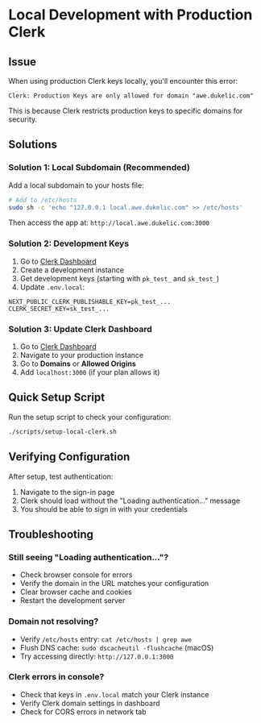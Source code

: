 # Local Development with Production Clerk

## Issue
When using production Clerk keys locally, you'll encounter this error:
```
Clerk: Production Keys are only allowed for domain "awe.dukelic.com"
```

This is because Clerk restricts production keys to specific domains for security.

## Solutions

### Solution 1: Local Subdomain (Recommended)
Add a local subdomain to your hosts file:

```bash
# Add to /etc/hosts
sudo sh -c 'echo "127.0.0.1 local.awe.dukelic.com" >> /etc/hosts'
```

Then access the app at: `http://local.awe.dukelic.com:3000`

### Solution 2: Development Keys
1. Go to [Clerk Dashboard](https://dashboard.clerk.com)
2. Create a development instance
3. Get development keys (starting with `pk_test_` and `sk_test_`)
4. Update `.env.local`:
```env
NEXT_PUBLIC_CLERK_PUBLISHABLE_KEY=pk_test_...
CLERK_SECRET_KEY=sk_test_...
```

### Solution 3: Update Clerk Dashboard
1. Go to [Clerk Dashboard](https://dashboard.clerk.com)
2. Navigate to your production instance
3. Go to **Domains** or **Allowed Origins**
4. Add `localhost:3000` (if your plan allows it)

## Quick Setup Script
Run the setup script to check your configuration:
```bash
./scripts/setup-local-clerk.sh
```

## Verifying Configuration
After setup, test authentication:
1. Navigate to the sign-in page
2. Clerk should load without the "Loading authentication..." message
3. You should be able to sign in with your credentials

## Troubleshooting

### Still seeing "Loading authentication..."?
- Check browser console for errors
- Verify the domain in the URL matches your configuration
- Clear browser cache and cookies
- Restart the development server

### Domain not resolving?
- Verify `/etc/hosts` entry: `cat /etc/hosts | grep awe`
- Flush DNS cache: `sudo dscacheutil -flushcache` (macOS)
- Try accessing directly: `http://127.0.0.1:3000`

### Clerk errors in console?
- Check that keys in `.env.local` match your Clerk instance
- Verify Clerk domain settings in dashboard
- Check for CORS errors in network tab